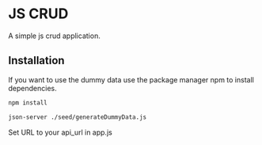 # JS CRUD

A simple js crud application.

## Installation
If you want to use the dummy data use the package manager npm to install dependencies.
```bash
npm install
```

```bash
json-server ./seed/generateDummyData.js
```

Set URL to your api_url in app.js
